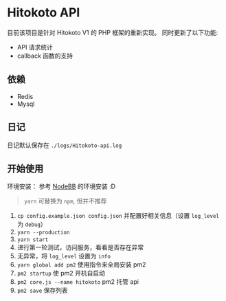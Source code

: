 # Hitokoto API
目前该项目是针对 Hitokoto V1 的 PHP 框架的重新实现。
同时更新了以下功能:
* API 请求统计
* callback 函数的支持

## 依赖
* Redis
* Mysql

## 日记
日记默认保存在 `./logs/Hitokoto-api.log`

## 开始使用
环境安装： 参考 [NodeBB](http://docs.nodebb-cn.org) 的环境安装 :D

> `yarn` 可替换为 `npm`, 但并不推荐

1. `cp config.example.json config.json` 并配置好相关信息（设置 `log_level` 为 `debug`）
2. `yarn --production`
3. `yarn start` 
4. 进行第一轮测试，访问服务，看看是否存在异常
5. 无异常，将 `log_level` 设置为 `info`
6. `yarn global add pm2` 使用指令来全局安装 pm2
7. `pm2 startup` 使 pm2 开机自启动
8. `pm2 core.js --name hitokoto` pm2 托管 api
9. `pm2 save` 保存列表
